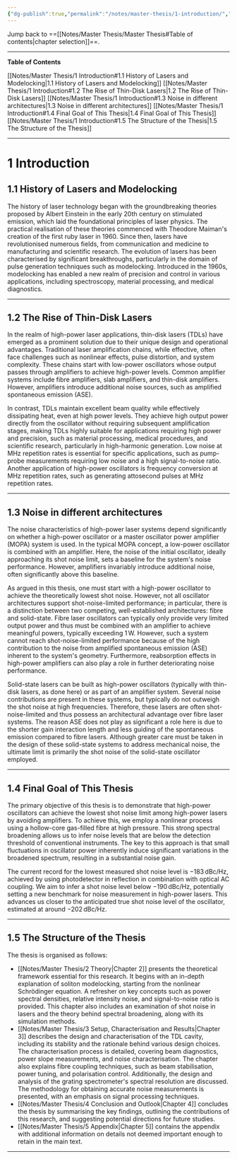 ```yaml
---
{"dg-publish":true,"permalink":"/notes/master-thesis/1-introduction/","hide":"true","updated":"2025-06-04T14:36:09.000+02:00"}
---
```


Jump back to ==[[Notes/Master Thesis/Master Thesis#Table of contents\|chapter selection]]==.

---
**Table of Contents**

[[Notes/Master Thesis/1 Introduction#1.1 History of Lasers and Modelocking\|1.1 History of Lasers and Modelocking]]
[[Notes/Master Thesis/1 Introduction#1.2 The Rise of Thin-Disk Lasers\|1.2 The Rise of Thin-Disk Lasers]]
[[Notes/Master Thesis/1 Introduction#1.3 Noise in different architectures\|1.3 Noise in different architectures]]
[[Notes/Master Thesis/1 Introduction#1.4 Final Goal of This Thesis\|1.4 Final Goal of This Thesis]]
[[Notes/Master Thesis/1 Introduction#1.5 The Structure of the Thesis\|1.5 The Structure of the Thesis]]

---
# 1 Introduction

## 1.1 History of Lasers and Modelocking

The history of laser technology began with the groundbreaking theories proposed by Albert Einstein in the early 20th century on stimulated emission, which laid the foundational principles of laser physics. The practical realisation of these theories commenced with Theodore Maiman's creation of the first ruby laser in 1960. Since then, lasers have revolutionised numerous fields, from communication and medicine to manufacturing and scientific research. The evolution of lasers has been characterised by significant breakthroughs, particularly in the domain of pulse generation techniques such as modelocking. Introduced in the 1960s, modelocking has enabled a new realm of precision and control in various applications, including spectroscopy, material processing, and medical diagnostics.

---
## 1.2 The Rise of Thin-Disk Lasers

In the realm of high-power laser applications, thin-disk lasers (TDLs) have emerged as a prominent solution due to their unique design and operational advantages. Traditional laser amplification chains, while effective, often face challenges such as nonlinear effects, pulse distortion, and system complexity. These chains start with low-power oscillators whose output passes through amplifiers to achieve high-power levels. Common amplifier systems include fibre amplifiers, slab amplifiers, and thin-disk amplifiers. However, amplifiers introduce additional noise sources, such as amplified spontaneous emission (ASE).

In contrast, TDLs maintain excellent beam quality while effectively dissipating heat, even at high power levels. They achieve high output power directly from the oscillator without requiring subsequent amplification stages, making TDLs highly suitable for applications requiring high power and precision, such as material processing, medical procedures, and scientific research, particularly in high-harmonic generation. Low noise at MHz repetition rates is essential for specific applications, such as pump-probe measurements requiring low noise and a high signal-to-noise ratio. Another application of high-power oscillators is frequency conversion at MHz repetition rates, such as generating attosecond pulses at MHz repetition rates.

---
## 1.3 Noise in different architectures

The noise characteristics of high-power laser systems depend significantly on whether a high-power oscillator or a master oscillator power amplifier (MOPA) system is used. In the typical MOPA concept, a low-power oscillator is combined with an amplifier. Here, the noise of the initial oscillator, ideally approaching its shot noise limit, sets a baseline for the system's noise performance. However, amplifiers invariably introduce additional noise, often significantly above this baseline.

As argued in this thesis, one must start with a high-power oscillator to achieve the theoretically lowest shot noise. However, not all oscillator architectures support shot-noise-limited performance; in particular, there is a distinction between two competing, well-established architectures: fibre and solid-state. Fibre laser oscillators can typically only provide very limited output power and thus must be combined with an amplifier to achieve meaningful powers, typically exceeding $1\,\mathrm{W}$. However, such a system cannot reach shot-noise-limited performance because of the high contribution to the noise from amplified spontaneous emission (ASE) inherent to the system's geometry. Furthermore, reabsorption effects in high-power amplifiers can also play a role in further deteriorating noise performance.

Solid-state lasers can be built as high-power oscillators (typically with thin-disk lasers, as done here) or as part of an amplifier system. Several noise contributions are present in these systems, but typically do not outweigh the shot noise at high frequencies. Therefore, these lasers are often shot-noise-limited and thus possess an architectural advantage over fibre laser systems. The reason ASE does not play as significant a role here is due to the shorter gain interaction length and less guiding of the spontaneous emission compared to fibre lasers. Although greater care must be taken in the design of these solid-state systems to address mechanical noise, the ultimate limit is primarily the shot noise of the solid-state oscillator employed.

---
## 1.4 Final Goal of This Thesis

The primary objective of this thesis is to demonstrate that high-power oscillators can achieve the lowest shot noise limit among high-power lasers by avoiding amplifiers. To achieve this, we employ a nonlinear process using a hollow-core gas-filled fibre at high pressure. This strong spectral broadening allows us to infer noise levels that are below the detection threshold of conventional instruments. The key to this approach is that small fluctuations in oscillator power inherently induce significant variations in the broadened spectrum, resulting in a substantial noise gain.

The current record for the lowest measured shot noise level is $-183\,\mathrm{dBc/Hz}$, achieved by using photodetector in reflection in combination with optical AC coupling. We aim to infer a shot noise level below $-190\,\mathrm{dBc/Hz}$, potentially setting a new benchmark for noise measurement in high-power lasers. This advances us closer to the anticipated true shot noise level of the oscillator, estimated at around $-202\,\mathrm{dBc/Hz}$.

---
## 1.5 The Structure of the Thesis

The thesis is organised as follows:

- [[Notes/Master Thesis/2 Theory\|Chapter 2]] presents the theoretical framework essential for this research. It begins with an in-depth explanation of soliton modelocking, starting from the nonlinear Schrödinger equation. A refresher on key concepts such as power spectral densities, relative intensity noise, and signal-to-noise ratio is provided. This chapter also includes an examination of shot noise in lasers and the theory behind spectral broadening, along with its simulation methods.
- [[Notes/Master Thesis/3 Setup, Characterisation and Results\|Chapter 3]] describes the design and characterisation of the TDL cavity, including its stability and the rationale behind various design choices. The characterisation process is detailed, covering beam diagnostics, power slope measurements, and noise characterisation. The chapter also explains fibre coupling techniques, such as beam stabilisation, power tuning, and polarisation control. Additionally, the design and analysis of the grating spectrometer's spectral resolution are discussed. The methodology for obtaining accurate noise measurements is presented, with an emphasis on signal processing techniques.
- [[Notes/Master Thesis/4 Conclusion and Outlook\|Chapter 4]] concludes the thesis by summarising the key findings, outlining the contributions of this research, and suggesting potential directions for future studies.
- [[Notes/Master Thesis/5 Appendix\|Chapter 5]] contains the appendix with additional information on details not deemed important enough to retain in the main text.

---